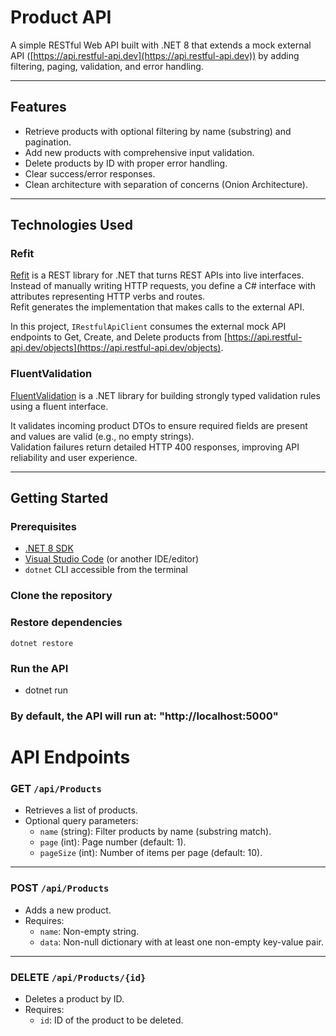 # Product API

A simple RESTful Web API built with .NET 8 that extends a mock external API ([https://api.restful-api.dev](https://api.restful-api.dev)) by adding filtering, paging, validation, and error handling.

---

## Features

- Retrieve products with optional filtering by name (substring) and pagination.
- Add new products with comprehensive input validation.
- Delete products by ID with proper error handling.
- Clear success/error responses.
- Clean architecture with separation of concerns (Onion Architecture).

---

## Technologies Used

### Refit

[Refit](https://github.com/reactiveui/refit) is a REST library for .NET that turns REST APIs into live interfaces.  
Instead of manually writing HTTP requests, you define a C# interface with attributes representing HTTP verbs and routes.  
Refit generates the implementation that makes calls to the external API.

In this project, `IRestfulApiClient` consumes the external mock API endpoints to Get, Create, and Delete products from [https://api.restful-api.dev/objects](https://api.restful-api.dev/objects).

### FluentValidation

[FluentValidation](https://fluentvalidation.net/) is a .NET library for building strongly typed validation rules using a fluent interface.

It validates incoming product DTOs to ensure required fields are present and values are valid (e.g., no empty strings).  
Validation failures return detailed HTTP 400 responses, improving API reliability and user experience.

---

## Getting Started

### Prerequisites

- [.NET 8 SDK](https://dotnet.microsoft.com/en-us/download/dotnet/8.0)
- [Visual Studio Code](https://code.visualstudio.com/) (or another IDE/editor)
- `dotnet` CLI accessible from the terminal

### Clone the repository

### Restore dependencies

```
dotnet restore 

```

### Run the API

- dotnet run

### By default, the API will run at: "http://localhost:5000"

# API Endpoints

### GET `/api/Products`
- Retrieves a list of products.
- Optional query parameters:
  - `name` (string): Filter products by name (substring match).
  - `page` (int): Page number (default: 1).
  - `pageSize` (int): Number of items per page (default: 10).

---

### POST `/api/Products`
- Adds a new product.
- Requires:
  - `name`: Non-empty string.
  - `data`: Non-null dictionary with at least one non-empty key-value pair.

---

### DELETE `/api/Products/{id}`
- Deletes a product by ID.
- Requires:
  - `id`: ID of the product to be deleted.

